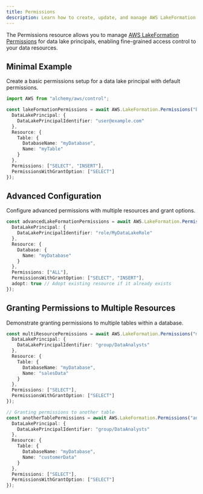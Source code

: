 ```yaml
---
title: Permissions
description: Learn how to create, update, and manage AWS LakeFormation Permissions using Alchemy Cloud Control.
---
```



The Permissions resource allows you to manage [AWS LakeFormation Permissions](https://docs.aws.amazon.com/lakeformation/latest/userguide/) for data lake principals, enabling fine-grained access control to your data resources.

## Minimal Example

Create a basic permissions setup for a data lake principal with default permissions.

```ts
import AWS from "alchemy/aws/control";

const lakeFormationPermissions = await AWS.LakeFormation.Permissions("basicPermissions", {
  DataLakePrincipal: {
    DataLakePrincipalIdentifier: "user@example.com"
  },
  Resource: {
    Table: {
      DatabaseName: "myDatabase",
      Name: "myTable"
    }
  },
  Permissions: ["SELECT", "INSERT"],
  PermissionsWithGrantOption: ["SELECT"]
});
```

## Advanced Configuration

Configure advanced permissions with multiple resources and grant options.

```ts
const advancedLakeFormationPermissions = await AWS.LakeFormation.Permissions("advancedPermissions", {
  DataLakePrincipal: {
    DataLakePrincipalIdentifier: "role/MyDataLakeRole"
  },
  Resource: {
    Database: {
      Name: "myDatabase"
    }
  },
  Permissions: ["ALL"],
  PermissionsWithGrantOption: ["SELECT", "INSERT"],
  adopt: true // Adopt existing resource if it already exists
});
```

## Granting Permissions to Multiple Resources

Demonstrate granting permissions to multiple tables within a database.

```ts
const multiResourcePermissions = await AWS.LakeFormation.Permissions("multiResourcePermissions", {
  DataLakePrincipal: {
    DataLakePrincipalIdentifier: "group/DataAnalysts"
  },
  Resource: {
    Table: {
      DatabaseName: "myDatabase",
      Name: "salesData"
    }
  },
  Permissions: ["SELECT"],
  PermissionsWithGrantOption: ["SELECT"]
});

// Granting permissions to another table
const anotherTablePermissions = await AWS.LakeFormation.Permissions("anotherTablePermissions", {
  DataLakePrincipal: {
    DataLakePrincipalIdentifier: "group/DataAnalysts"
  },
  Resource: {
    Table: {
      DatabaseName: "myDatabase",
      Name: "customerData"
    }
  },
  Permissions: ["SELECT"],
  PermissionsWithGrantOption: ["SELECT"]
});
```
